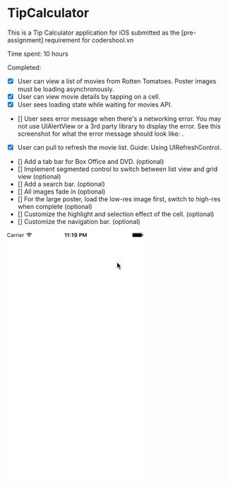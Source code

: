 # TipCalculator

This is a Tip Calculator application for iOS submitted as the [pre-assignment] requirement for codershool.vn

Time spent: 10 hours

Completed:
* [x] User can view a list of movies from Rotten Tomatoes. Poster images must be loading asynchronously.
* [x] User can view movie details by tapping on a cell.
* [x] User sees loading state while waiting for movies API.
* [] User sees error message when there's a networking error. You may not use UIAlertView or a 3rd party library to display the error. See this screenshot for what the error message should look like: .
* [x] User can pull to refresh the movie list. Guide: Using UIRefreshControl.
* [] Add a tab bar for Box Office and DVD. (optional)
* [] Implement segmented control to switch between list view and grid view (optional)
* [] Add a search bar. (optional)
* [] All images fade in (optional)
* [] For the large poster, load the low-res image first, switch to high-res when complete (optional)
* [] Customize the highlight and selection effect of the cell. (optional)
* [] Customize the navigation bar. (optional)

![Video Walkthrough](file.gif)